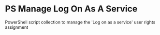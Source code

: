 # PS Manage Log On As A Service
 PowerShell script collection to manage the 'Log on as a service' user rights assignment

